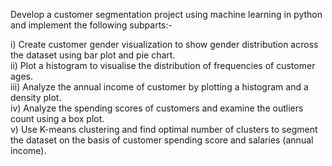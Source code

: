 Develop a customer segmentation project using machine learning in python and implement the following subparts:-

i) Create customer gender visualization to show gender distribution across the dataset using bar plot and pie chart.<br>
ii) Plot a histogram to visualise the distribution of frequencies of customer ages.<br>
iii) Analyze the annual income of customer by plotting a histogram and a density plot.<br>
iv) Analyze the spending scores of customers and examine the outliers count using a box plot.<br>
v) Use K-means clustering and find optimal number of clusters to segment the dataset on the basis of customer spending score and salaries (annual income).<br>
